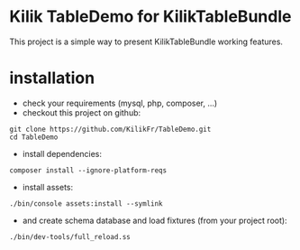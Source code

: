 Kilik TableDemo for KilikTableBundle
====================================

This project is a simple way to present KilikTableBundle working features.

# installation

- check your requirements (mysql, php, composer, ...)
- checkout this project on github:
```
git clone https://github.com/KilikFr/TableDemo.git
cd TableDemo
```
- install dependencies:
```
composer install --ignore-platform-reqs
```
- install assets:
```
./bin/console assets:install --symlink
```
- and create schema database and load fixtures (from your project root):
```
./bin/dev-tools/full_reload.ss
```


